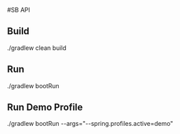 #SB API

## Build

./gradlew clean build

## Run

./gradlew bootRun

## Run Demo Profile

./gradlew bootRun --args="--spring.profiles.active=demo"
